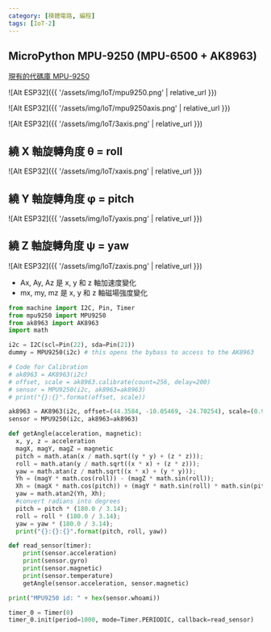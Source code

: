 ```yaml
---
category: [積體電路, 編程]
tags: [IoT-2]
---
```


## MicroPython MPU-9250 (MPU-6500 + AK8963)


[現有的代碼庫 MPU-9250](https://github.com/tuupola/micropython-mpu9250)

![Alt ESP32]({{ '/assets/img/IoT/mpu9250.png' | relative_url }})

![Alt ESP32]({{ '/assets/img/IoT/mpu9250axis.png' | relative_url }})

![Alt ESP32]({{ '/assets/img/IoT/3axis.png' | relative_url }})


## 繞 X 軸旋轉角度 &theta; = roll 

![Alt ESP32]({{ '/assets/img/IoT/xaxis.png' | relative_url }})

## 繞 Y 軸旋轉角度 &phi; = pitch	

![Alt ESP32]({{ '/assets/img/IoT/yaxis.png' | relative_url }})


## 繞 Z 軸旋轉角度 &psi; = yaw

![Alt ESP32]({{ '/assets/img/IoT/zaxis.png' | relative_url }})

 - Ax, Ay, Az 是 x, y 和 z 軸加速度變化 
 - mx, my, mz 是 x, y 和 z 軸磁場強度變化

```python
from machine import I2C, Pin, Timer
from mpu9250 import MPU9250
from ak8963 import AK8963
import math

i2c = I2C(scl=Pin(22), sda=Pin(21))
dummy = MPU9250(i2c) # this opens the bybass to access to the AK8963

# Code for Calibration
# ak8963 = AK8963(i2c)
# offset, scale = ak8963.calibrate(count=256, delay=200)
# sensor = MPU9250(i2c, ak8963=ak8963)
# print("{}:{}".format(offset, scale))

ak8963 = AK8963(i2c, offset=(44.3584, -10.05469, -24.70254), scale=(0.9937236, 0.9021546, 1.129655))
sensor = MPU9250(i2c, ak8963=ak8963)

def getAngle(acceleration, magnetic):
  x, y, z = acceleration
  magX, magY, magZ = magnetic
  pitch = math.atan(x / math.sqrt((y * y) + (z * z)));
  roll = math.atan(y / math.sqrt((x * x) + (z * z)));
  yaw = math.atan(z / math.sqrt((x * x) + (y * y)));
  Yh = (magY * math.cos(roll)) - (magZ * math.sin(roll));
  Xh = (magX * math.cos(pitch)) + (magY * math.sin(roll) * math.sin(pitch)) + (magZ * math.cos(roll) * math.sin(pitch));
  yaw = math.atan2(Yh, Xh);
  #convert radians into degrees
  pitch = pitch * (180.0 / 3.14);
  roll = roll * (180.0 / 3.14);
  yaw = yaw * (180.0 / 3.14); 
  print("{}:{}:{}".format(pitch, roll, yaw))

def read_sensor(timer):
    print(sensor.acceleration)
    print(sensor.gyro)
    print(sensor.magnetic)
    print(sensor.temperature)
    getAngle(sensor.acceleration, sensor.magnetic)

print("MPU9250 id: " + hex(sensor.whoami))

timer_0 = Timer(0)
timer_0.init(period=1000, mode=Timer.PERIODIC, callback=read_sensor)

```    

